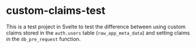 # custom-claims-test

This is a test project in Svelte to test the difference between using custom claims stored in the `auth.users` table (`raw_app_meta_data`) and setting claims in the `db_pre_request` function.